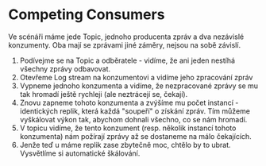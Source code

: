 # Competing Consumers
Ve scénáři máme jede Topic, jednoho producenta zpráv a dva nezávislé konzumenty. Oba mají se zprávami jiné záměry, nejsou na sobě závislí.

1. Podívejme se na Topic a odběratele - vidíme, že ani jeden nestíhá všechny zprávy odbavovat.
2. Otevřeme Log stream na konzumentovi a vidíme jeho zpracování zpráv
3. Vypneme jednoho konzumenta a vidíme, že nezpracované zprávy se mu tak hromadí ještě rychleji (ale neztrácejí se, čekají).
4. Znovu zapneme tohoto konzumenta a zvýšíme mu počet instancí - identických replik, která každá "soupeří" o získání zpráv. Tím můžeme vyškálovat výkon tak, abychom dohnali všechno, co se nám hromadí.
5. V topicu vidíme, že tento konzument (resp. několik instancí tohoto konzumenta) nám požírají zprávy až se dostaneme na málo čekajících.
6. Jenže teď u máme replik zase zbytečně moc, chtělo by to ubrat. Vysvětlíme si automatické škálování.
